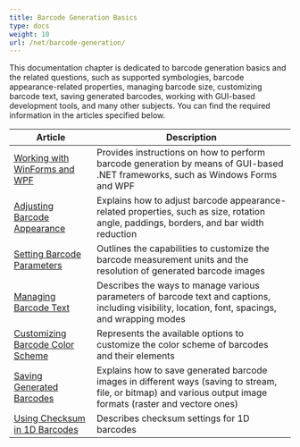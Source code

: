 ```yaml
---
title: Barcode Generation Basics
type: docs
weight: 10
url: /net/barcode-generation/
---
```

This documentation chapter is dedicated to barcode generation basics and the related questions, such as supported symbologies, barcode appearance-related properties, managing barcode size, customizing barcode text, saving generated barcodes, working with GUI-based development tools, and many other subjects. You can find the required information in the articles specified below.
   
|Article|Description|
|---|---|
|[Working with WinForms and WPF](/barcode/net/generate-barcodes-with-aspose-barcode-apis/)|Provides instructions on how to perform barcode generation by means of GUI-based .NET frameworks, such as Windows Forms and WPF|
|[Adjusting Barcode Appearance](/barcode/net/image-formatting-and-display-settings/)|Explains how to adjust barcode appearance-related properties, such as size, rotation angle, paddings, borders, and bar width reduction|
|[Setting Barcode Parameters](/barcode/net/setting-barcode-parameters/)|Outlines the capabilities to customize the barcode measurement units and the resolution of generated barcode images|
|[Managing Barcode Text](/barcode/net/working-with-barcode-text-appearance/)|Describes the ways to manage various parameters of barcode text and captions, including visibility, location, font, spacings, and wrapping modes|
|[Customizing Barcode Color Scheme](/barcode/net/customizing-barcode-color-scheme/)|Represents the available options to customize the color scheme of barcodes and their elements|
|[Saving Generated Barcodes](/barcode/net/saving-barcode-image/)|Explains how to save generated barcode images in different ways (saving to stream, file, or bitmap) and various output image formats (raster and vectore ones)|
|[Using Checksum in 1D Barcodes](/barcode/net/use-checksum-and-supplement-data/)|Describes checksum settings for 1D barcodes|
  